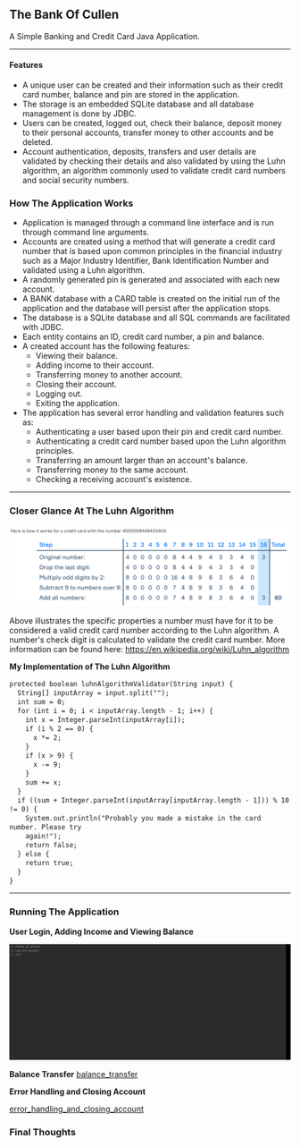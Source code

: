 ## The Bank Of Cullen ##

A Simple Banking and Credit Card Java Application.

-------------

#### Features

* A unique user can be created and their information such as their credit card number, balance and pin are stored in the application.
* The storage is an embedded SQLite database and all database management is done by JDBC.
* Users can be created, logged out, check their balance, deposit money to their personal accounts, transfer money to other accounts and be deleted. 
* Account authentication, deposits, transfers and user details are validated by checking their details and also validated by using the Luhn algorithm, an algorithm commonly 
  used to 
  validate 
  credit card numbers and social security numbers.

### How The Application Works ###

* Application is managed through a command line interface and is run through command line arguments. 
* Accounts are created using a method that will generate a credit card number that is based upon common principles in the financial industry such as a Major Industry Identifier, 
  Bank Identification Number and validated using a Luhn algorithm.
* A randomly generated pin is generated and associated with each new account. 
* A BANK database with a CARD table is created on the initial run of the application and the database will persist after the application stops. 
* The database is a SQLite database and all SQL commands are facilitated with JDBC. 
* Each entity contains an ID, credit card number, a pin and balance. 
* A created account has the following features:
    * Viewing their balance.
    * Adding income to their account.
    * Transferring money to another account.
    * Closing their account.
    * Logging out.
    * Exiting the application.
* The application has several error handling and validation features such as:
    * Authenticating a user based upon their pin and credit card number.
    * Authenticating a credit card number based upon the Luhn algorithm principles.
    * Transferring an amount larger than an account's balance.
    * Transferring money to the same account.
    * Checking a receiving account's existence. 

-------------

### Closer Glance At The Luhn Algorithm

![luhn_algorithm](https://github.com/csmithswim/BankOfCullen/blob/main/images/Luhn%20Algorithm.png)

Above illustrates the specific properties a number must have for it to be considered a valid credit card number according to the Luhn algorithm. A number's check digit is 
calculated to 
validate the credit 
card number. 
More information can be found here: https://en.wikipedia.org/wiki/Luhn_algorithm

**My Implementation of The Luhn Algorithm**
```
protected boolean luhnAlgorithmValidator(String input) {
  String[] inputArray = input.split("");
  int sum = 0;
  for (int i = 0; i < inputArray.length - 1; i++) {
    int x = Integer.parseInt(inputArray[i]);
    if (i % 2 == 0) {
      x *= 2;
    }
    if (x > 9) {
      x -= 9;
    }
    sum += x;
  }
  if ((sum + Integer.parseInt(inputArray[inputArray.length - 1])) % 10 != 0) {
    System.out.println("Probably you made a mistake in the card number. Please try  
    again!");
    return false;
  } else {
    return true;
  }
}
```
-------------

### Running The Application

**User Login, Adding Income and Viewing Balance**

![balance_functions](https://github.com/csmithswim/BankOfCullen/blob/main/images/Bank%20Of%20Cullen%20Balance%20Functions.gif)

**Balance Transfer**
[balance_transfer](https://github.com/csmithswim/BankOfCullen/blob/main/images/Bank%20Transfer.gif)

**Error Handling and Closing Account**

[error_handling_and_closing_account](https://github.com/csmithswim/BankOfCullen/blob/main/images/Error%20Handling%20and%20Closing%20Account.gif)


### Final Thoughts

